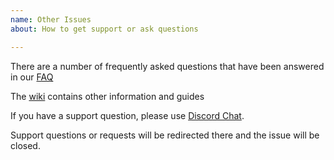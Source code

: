 ```yaml
---
name: Other Issues
about: How to get support or ask questions

---
```

There are a number of frequently asked questions that have been answered in our [FAQ](https://github.com/Cloudbox/Cloudbox/wiki/FAQ)

The [wiki](https://github.com/Cloudbox/Cloudbox/wiki) contains other information and guides

If you have a support question, please use [Discord Chat](https://discord.io/cloudbox).

Support questions or requests will be redirected there and the issue will be closed.
